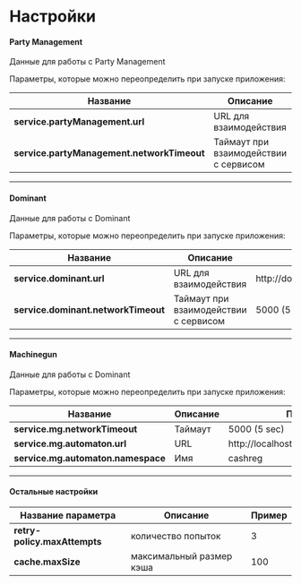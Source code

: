 # Настройки


#### Party Management

Данные для работы с Party Management

Параметры, которые можно переопределить при запуске приложения:

Название | Описание | Пример
------------ | ------------- | -------------
**service.partyManagement.url** | URL для взаимодействия | http://hellgate:8022/v1/processing/partymgmt
**service.partyManagement.networkTimeout** | Таймаут при взаимодействии с сервисом | 5000 (5 sec)


---


#### Dominant

Данные для работы с Dominant

Параметры, которые можно переопределить при запуске приложения:

Название | Описание | Пример
------------ | ------------- | -------------
**service.dominant.url** | URL для взаимодействия | http://dominant:8022/v1/domain/repository_client
**service.dominant.networkTimeout** | Таймаут при взаимодействии с сервисом | 5000 (5 sec)


---


#### Machinegun

Данные для работы с Dominant

Параметры, которые можно переопределить при запуске приложения:

Название | Описание | Пример
------------ | ------------- | -------------
**service.mg.networkTimeout** | Таймаут | 5000 (5 sec)
**service.mg.automaton.url** | URL | http://localhost:8080/v1/automaton
**service.mg.automaton.namespace** | Имя | cashreg


---


#### Остальные настройки

Название параметра | Описание | Пример
------------ | ------------- | -------------
**retry-policy.maxAttempts** | количество попыток | 3
**cache.maxSize** | максимальный размер кэша | 100
